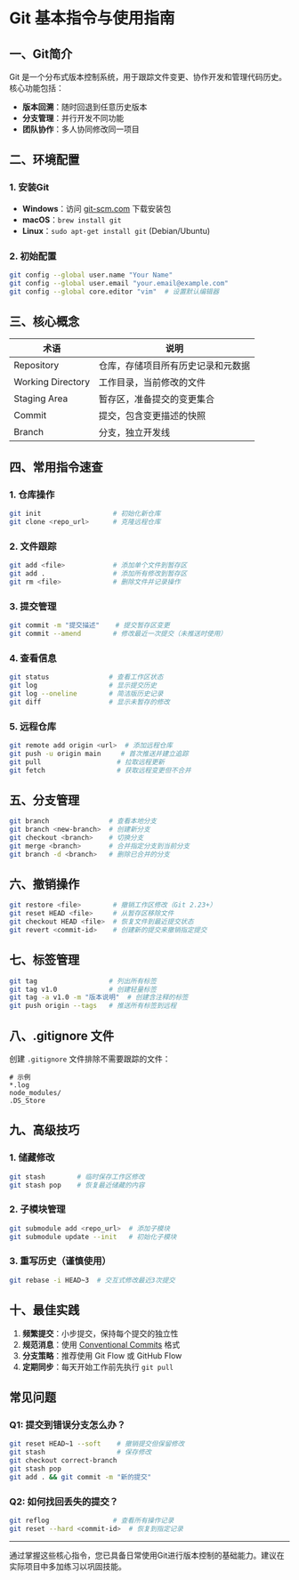# Git 基本指令与使用指南

## 一、Git简介
Git 是一个分布式版本控制系统，用于跟踪文件变更、协作开发和管理代码历史。核心功能包括：
- **版本回溯**：随时回退到任意历史版本
- **分支管理**：并行开发不同功能
- **团队协作**：多人协同修改同一项目

## 二、环境配置
### 1. 安装Git
- **Windows**：访问 [git-scm.com](https://git-scm.com) 下载安装包
- **macOS**：`brew install git`
- **Linux**：`sudo apt-get install git` (Debian/Ubuntu)

### 2. 初始配置
```bash
git config --global user.name "Your Name"
git config --global user.email "your.email@example.com"
git config --global core.editor "vim"  # 设置默认编辑器
```

## 三、核心概念
| 术语       | 说明                          |
|------------|-----------------------------|
| Repository | 仓库，存储项目所有历史记录和元数据 |
| Working Directory | 工作目录，当前修改的文件       |
| Staging Area | 暂存区，准备提交的变更集合     |
| Commit     | 提交，包含变更描述的快照        |
| Branch     | 分支，独立开发线               |

## 四、常用指令速查

### 1. 仓库操作
```bash
git init                  # 初始化新仓库
git clone <repo_url>      # 克隆远程仓库
```

### 2. 文件跟踪
```bash
git add <file>            # 添加单个文件到暂存区
git add .                 # 添加所有修改到暂存区
git rm <file>             # 删除文件并记录操作
```

### 3. 提交管理
```bash
git commit -m "提交描述"    # 提交暂存区变更
git commit --amend        # 修改最近一次提交（未推送时使用）
```

### 4. 查看信息
```bash
git status               # 查看工作区状态
git log                  # 显示提交历史
git log --oneline        # 简洁版历史记录
git diff                 # 显示未暂存的修改
```

### 5. 远程仓库
```bash
git remote add origin <url>  # 添加远程仓库
git push -u origin main     # 首次推送并建立追踪
git pull                   # 拉取远程更新
git fetch                  # 获取远程变更但不合并
```

## 五、分支管理
```bash
git branch               # 查看本地分支
git branch <new-branch>  # 创建新分支
git checkout <branch>    # 切换分支
git merge <branch>       # 合并指定分支到当前分支
git branch -d <branch>   # 删除已合并的分支
```


## 六、撤销操作
```bash
git restore <file>        # 撤销工作区修改（Git 2.23+）
git reset HEAD <file>     # 从暂存区移除文件
git checkout HEAD <file>  # 恢复文件到最近提交状态
git revert <commit-id>    # 创建新的提交来撤销指定提交
```


## 七、标签管理
```bash
git tag                  # 列出所有标签
git tag v1.0             # 创建轻量标签
git tag -a v1.0 -m "版本说明"  # 创建含注释的标签
git push origin --tags   # 推送所有标签到远程
```


## 八、.gitignore 文件
创建 `.gitignore` 文件排除不需要跟踪的文件：
```
# 示例
*.log
node_modules/
.DS_Store
```


## 九、高级技巧
### 1. 储藏修改
```bash
git stash        # 临时保存工作区修改
git stash pop    # 恢复最近储藏的内容
```

### 2. 子模块管理
```bash
git submodule add <repo_url>  # 添加子模块
git submodule update --init   # 初始化子模块
```

### 3. 重写历史（谨慎使用）
```bash
git rebase -i HEAD~3  # 交互式修改最近3次提交
```

## 十、最佳实践
1. **频繁提交**：小步提交，保持每个提交的独立性
2. **规范消息**：使用 [Conventional Commits](https://www.conventionalcommits.org/) 格式
3. **分支策略**：推荐使用 Git Flow 或 GitHub Flow
4. **定期同步**：每天开始工作前先执行 `git pull`


## 常见问题
### Q1: 提交到错误分支怎么办？
```bash
git reset HEAD~1 --soft    # 撤销提交但保留修改
git stash                  # 保存修改
git checkout correct-branch
git stash pop
git add . && git commit -m "新的提交"
```

### Q2: 如何找回丢失的提交？
```bash
git reflog                # 查看所有操作记录
git reset --hard <commit-id>  # 恢复到指定记录
```

---

通过掌握这些核心指令，您已具备日常使用Git进行版本控制的基础能力。建议在实际项目中多加练习以巩固技能。